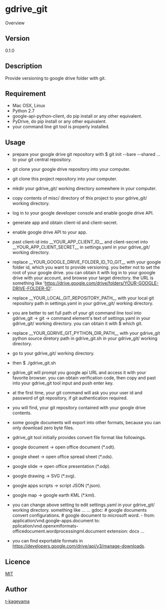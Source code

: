 gdrive_git
====

Overview

## Version
0.1.0

## Description
Provide versioning to google drive folder with git.

## Requirement
* Mac OSX, Linux
* Python 2.7
* google-api-python-client, do pip install or any other equivalent.
* PyDrive, do pip install or any other equivalent.
* your command line git tool is properly installed.

## Usage
* prepare your google drive git repository with $ git init --bare --shared ... to your git central repository.
* git clone your google drive repository into your computer.
* git clone this project repository into your computer.
* mkdir your gdrive_git/ working directory somewhere in your computer.
* copy contents of misc/ directory of this project to your gdrive_git/ working directory.
* log in to your google developer console and enable google drive API.
* generate app and obtain client-id and client-secret.
* enable google drive API to your app.
* past client-id into \_\_YOUR_APP_CLIENT_ID\_\_ and client-secret into \_\_YOUR_APP_CLIENT_SECRET\_\_ in settings.yaml in your gdrive_git/ working directory.
* replace \_\_YOUR_GOOGLE_DRIVE_FOLDER_ID_TO_GIT\_\_ with your google folder id, which you want to provide versioning. you better not to set the root of your google drive. you can obtain it with log in to your gooogle drive with your account, and browse your target directory. the URL is something like 'https://drive.google.com/drive/folders/YOUR-GOOGLE-DRIVE-FOLDER-ID'.
* replace \_\_YOUR_LOCAL_GIT_REPOSITORY_PATH\_\_ with your local git repository path in settings.yaml in your gdrive_git/ working directory.
* you are better to set full path of your git command line tool into gdrive_git -> git -> command element's text of settings.yaml in your gdrive_git/ working directory. you can obtain it with $ which git.
* replace \_\_YOUR_GDRIVE_GIT_PYTHON_DIR_PATH\_\_ with your gdrive_git python source diretory path in gdrive_git.sh in your gdrive_git/ working directory.
* go to your gdrive_git/ working directory.
* then $ ./gdrive_git.sh
* gdrive_git will prompt you google api URL and access it with your favorite browser. you can obtain verification code, then copy and past into your gdrive_git tool input and push enter key.
* at the first time, your git command will ask you your user id and password of git repository, if git authentication required.
* you will find, your git repository contained with your google drive contents.

* some google documents will export into other formats, because you can only download zero byte files.
* gdrive_git tool initially provides convert file format like followings.
* google document -> open office document (*.odt).
* google sheet -> open office spread sheet (*.ods).
* google slide -> open office presentation (*.odp).
* google drawing -> SVG (*.svg).
* google apps scripts -> script JSON (*.json).
* google map -> google earth KML (*.kml).
* you can change above setting to edit settings.yaml in your gdrive_git/ working directory. something like ...
    ...
    gdoc:
      # google documents convert configurations.
      # google document to microsoft word.
      -
        from: application/vnd.google-apps.document
        to: pplication/vnd.openxmlformats-officedocument.wordprocessingml.document
        extension: docx
        ...
* you can find exportable formats in https://developers.google.com/drive/api/v3/manage-downloads.

## Licence

[MIT](https://github.com/t-kageyama/gdrive_git/blob/master/LICENSE)

## Author

[t-kageyama](https://github.com/t-kageyama)

